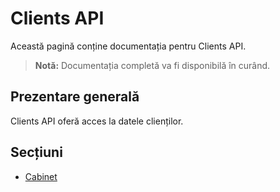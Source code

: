 # Clients API

Această pagină conține documentația pentru Clients API.

> **Notă:** Documentația completă va fi disponibilă în curând.

## Prezentare generală

Clients API oferă acces la datele clienților.

## Secțiuni

- [Cabinet](cabinet.md)